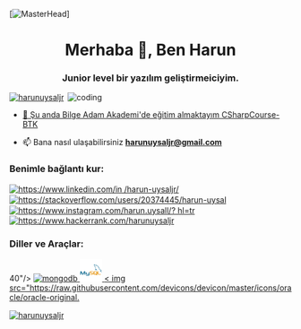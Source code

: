 [![MasterHead](https://developers.giphy.com/branch/master/static/api-512d36c09662682717108a38bbb5c57d.gif)]
<h1 align="center">Merhaba 👋, Ben Harun</h1>
<h3 align="center">Junior level bir yazılım geliştirmeiciyim.</h3>
<img align="right" alt="coding" width="400" src="https://cdn.dribbble.com/users/1162077/screenshots/3848914/programmer.gif" >

<p align="left"> <a href="https: //github.com/ryo-ma/github-profile-trophy"><img src="https://github-profile-trophy.vercel.app/?username=harunuysaljr" alt="harunuysaljr" /></ a> </p>

- 🔭 Şu anda Bilge Adam Akademi'de eğitim almaktayım [CSharpCourse-BTK](https://github.com/HarunUysaljr)

- 📫 Bana nasıl ulaşabilirsiniz **harunuysaljr@gmail.com**

<h3 align="left">Benimle bağlantı kur:</h3>
<p align="left">
<a href="https://linkedin.com/in/https://www.linkedin.com/in/harun-uysaljr/" target="blank"><img align="center" src="https: //raw.githubusercontent.com/rahuldkjain/github-profile-readme-generator/master/src/images/icons/Social/linked-in-alt.svg" alt="https://www.linkedin.com/in /harun-uysaljr/" height="30" width="40" /></a>
<a href="https://stackoverflow.com/users/https://stackoverflow.com/users/20374445/harun -uysal" target="blank"><img align="center" src="https://raw.githubusercontent.com/rahuldkjain/github-profile-readme-generator/master/src/images/icons/Social/stack -overflow.svg" alt="https://stackoverflow.com/users/20374445/harun-uysal" yükseklik="30" genişlik="40"/></a>
<a href="https://instagram.com/https://www.instagram.com/harun.uysall/?hl=tr" target="blank"><img align="center" src="https: //raw.githubusercontent.com/rahuldkjain/github-profile-readme-generator/master/src/images/icons/Social/instagram.svg" alt="https://www.instagram.com/harun.uysall/? hl=tr" height="30" width="40" /></a>
<a href="https://www.hackerrank.com/https://www.hackerrank.com/harunuysaljr" target=" blank"><img align="center" src="https://raw.githubusercontent.com/rahuldkjain/github-profile-readme-generator/master/src/images/icons/Social/hackerrank.svg" alt=" https://www.hackerrank.com/harunuysaljr" height="30" width="40" /></a>
</p>

<h3 align="left">Diller ve Araçlar:</h3>
40"/> </a> <a href="https://www.mongodb.com/" target="_blank" rel="noreferrer"> <img src="https://raw.githubusercontent. com/devicons/devicon/master/icons/mongodb/mongodb-original-wordmark.svg" alt="mongodb" width="40" height="40"/> </a> <a href="https:// www.mysql.com/" target="_blank" rel="noreferrer"> <img src="https://raw.githubusercontent.com/devicons/devicon/master/icons/mysql/mysql-original-wordmark.svg " alt="mysql" width="40" height="40"/> </a> <a href="https:// www.oracle.com/" target="_blank" rel="noreferrer"> < img src="https://raw.githubusercontent.com/devicons/devicon/master/icons/oracle/oracle-original.

<p><img align="center" src="https://github-readme-stats.vercel.app/api/top-langs?username=harunuysaljr&show_icons=true&locale=en&layout=compact" alt="harunuysaljr" /> </p>
